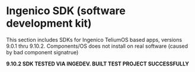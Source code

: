 # Ingenico SDK (software development kit)
This section includes SDKs for Ingenico TeliumOS based apps, versions 9.0.1 thru 9.10.2.
Components/OS does not install on real software (caused by bad component signatrue)

**9.10.2 SDK TESTED VIA INGEDEV. BUILT TEST PROJECT SUCCESSFULLY** 
